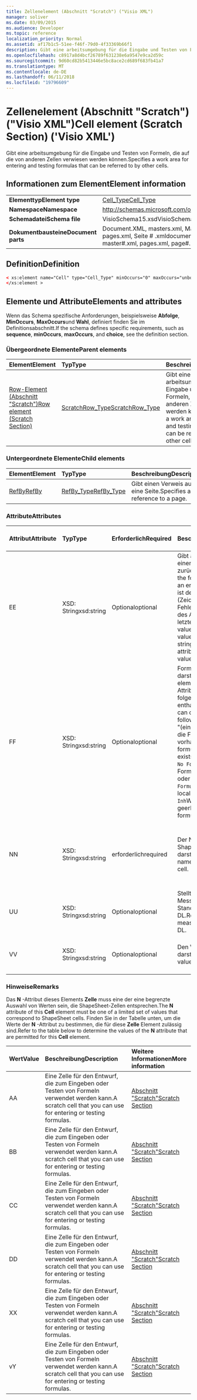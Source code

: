 ```yaml
---
title: Zellenelement (Abschnitt "Scratch") ("Visio XML")
manager: soliver
ms.date: 03/09/2015
ms.audience: Developer
ms.topic: reference
localization_priority: Normal
ms.assetid: af17b1c5-51ee-f46f-79d0-4f33369b66f1
description: Gibt eine arbeitsumgebung für die Eingabe und Testen von Formeln, die auf die von anderen Zellen verwiesen werden können.
ms.openlocfilehash: c8917a8d4bcf26789f631238e6a9547e9ca2d59c
ms.sourcegitcommit: 9d60cd82b5413446e5bc8ace2cd689f683fb41a7
ms.translationtype: MT
ms.contentlocale: de-DE
ms.lasthandoff: 06/11/2018
ms.locfileid: "19796609"
---
```

# <a name="cell-element-scratch-section-visio-xml"></a><span data-ttu-id="47cce-103">Zellenelement (Abschnitt "Scratch") ("Visio XML")</span><span class="sxs-lookup"><span data-stu-id="47cce-103">Cell element (Scratch Section) ('Visio XML')</span></span>

<span data-ttu-id="47cce-104">Gibt eine arbeitsumgebung für die Eingabe und Testen von Formeln, die auf die von anderen Zellen verwiesen werden können.</span><span class="sxs-lookup"><span data-stu-id="47cce-104">Specifies a work area for entering and testing formulas that can be referred to by other cells.</span></span>
  
## <a name="element-information"></a><span data-ttu-id="47cce-105">Informationen zum Element</span><span class="sxs-lookup"><span data-stu-id="47cce-105">Element information</span></span>

|||
|:-----|:-----|
|<span data-ttu-id="47cce-106">**Elementtyp**</span><span class="sxs-lookup"><span data-stu-id="47cce-106">**Element type**</span></span> <br/> |[<span data-ttu-id="47cce-107">Cell_Type</span><span class="sxs-lookup"><span data-stu-id="47cce-107">Cell_Type</span></span>](cell_type-complextypevisio-xml.md) <br/> |
|<span data-ttu-id="47cce-108">**Namespace**</span><span class="sxs-lookup"><span data-stu-id="47cce-108">**Namespace**</span></span> <br/> |http://schemas.microsoft.com/office/visio/2012/main  <br/> |
|<span data-ttu-id="47cce-109">**Schemadatei**</span><span class="sxs-lookup"><span data-stu-id="47cce-109">**Schema file**</span></span> <br/> |<span data-ttu-id="47cce-110">VisioSchema15.xsd</span><span class="sxs-lookup"><span data-stu-id="47cce-110">VisioSchema15.xsd</span></span>  <br/> |
|<span data-ttu-id="47cce-111">**Dokumentbausteine**</span><span class="sxs-lookup"><span data-stu-id="47cce-111">**Document parts**</span></span> <br/> |<span data-ttu-id="47cce-112">Document.XML, masters.xml, Master-Shape # .xml, pages.xml, Seite # .xml</span><span class="sxs-lookup"><span data-stu-id="47cce-112">document.xml, masters.xml, master#.xml, pages.xml, page#.xml</span></span>  <br/> |
   
## <a name="definition"></a><span data-ttu-id="47cce-113">Definition</span><span class="sxs-lookup"><span data-stu-id="47cce-113">Definition</span></span>

```XML
< xs:element name="Cell" type="Cell_Type" minOccurs="0" maxOccurs="unbounded" >
</xs:element >
```

## <a name="elements-and-attributes"></a><span data-ttu-id="47cce-114">Elemente und Attribute</span><span class="sxs-lookup"><span data-stu-id="47cce-114">Elements and attributes</span></span>

<span data-ttu-id="47cce-115">Wenn das Schema spezifische Anforderungen, beispielsweise **Abfolge**, **MinOccurs**, **MaxOccurs**und **Wahl**, definiert finden Sie im Definitionsabschnitt.</span><span class="sxs-lookup"><span data-stu-id="47cce-115">If the schema defines specific requirements, such as **sequence**, **minOccurs**, **maxOccurs**, and **choice**, see the definition section.</span></span> 
  
### <a name="parent-elements"></a><span data-ttu-id="47cce-116">Übergeordnete Elemente</span><span class="sxs-lookup"><span data-stu-id="47cce-116">Parent elements</span></span>

|<span data-ttu-id="47cce-117">**Element**</span><span class="sxs-lookup"><span data-stu-id="47cce-117">**Element**</span></span>|<span data-ttu-id="47cce-118">**Typ**</span><span class="sxs-lookup"><span data-stu-id="47cce-118">**Type**</span></span>|<span data-ttu-id="47cce-119">**Beschreibung**</span><span class="sxs-lookup"><span data-stu-id="47cce-119">**Description**</span></span>|
|:-----|:-----|:-----|
|[<span data-ttu-id="47cce-120">Row-Element (Abschnitt "Scratch")</span><span class="sxs-lookup"><span data-stu-id="47cce-120">Row element (Scratch Section)</span></span>](row-element-scratch-sectionvisio-xml.md) <br/> |[<span data-ttu-id="47cce-121">ScratchRow_Type</span><span class="sxs-lookup"><span data-stu-id="47cce-121">ScratchRow_Type</span></span>](scratch_type-complextypevisio-xml.md) <br/> |<span data-ttu-id="47cce-122">Gibt eine arbeitsumgebung für die Eingabe und Testen von Formeln, die auf die von anderen Zellen verwiesen werden können.</span><span class="sxs-lookup"><span data-stu-id="47cce-122">Specifies a work area for entering and testing formulas that can be referred to by other cells.</span></span>  <br/> |
   
### <a name="child-elements"></a><span data-ttu-id="47cce-123">Untergeordnete Elemente</span><span class="sxs-lookup"><span data-stu-id="47cce-123">Child elements</span></span>

|<span data-ttu-id="47cce-124">**Element**</span><span class="sxs-lookup"><span data-stu-id="47cce-124">**Element**</span></span>|<span data-ttu-id="47cce-125">**Typ**</span><span class="sxs-lookup"><span data-stu-id="47cce-125">**Type**</span></span>|<span data-ttu-id="47cce-126">**Beschreibung**</span><span class="sxs-lookup"><span data-stu-id="47cce-126">**Description**</span></span>|
|:-----|:-----|:-----|
|[<span data-ttu-id="47cce-127">RefBy</span><span class="sxs-lookup"><span data-stu-id="47cce-127">RefBy</span></span>](refby-element-cell_type-complextypevisio-xml.md) <br/> |[<span data-ttu-id="47cce-128">RefBy_Type</span><span class="sxs-lookup"><span data-stu-id="47cce-128">RefBy_Type</span></span>](refby_type-complextypevisio-xml.md) <br/> |<span data-ttu-id="47cce-129">Gibt einen Verweis auf eine Seite.</span><span class="sxs-lookup"><span data-stu-id="47cce-129">Specifies a reference to a page.</span></span>  <br/> |
   
### <a name="attributes"></a><span data-ttu-id="47cce-130">Attribute</span><span class="sxs-lookup"><span data-stu-id="47cce-130">Attributes</span></span>

|<span data-ttu-id="47cce-131">**Attribut**</span><span class="sxs-lookup"><span data-stu-id="47cce-131">**Attribute**</span></span>|<span data-ttu-id="47cce-132">**Typ**</span><span class="sxs-lookup"><span data-stu-id="47cce-132">**Type**</span></span>|<span data-ttu-id="47cce-133">**Erforderlich**</span><span class="sxs-lookup"><span data-stu-id="47cce-133">**Required**</span></span>|<span data-ttu-id="47cce-134">**Beschreibung**</span><span class="sxs-lookup"><span data-stu-id="47cce-134">**Description**</span></span>|<span data-ttu-id="47cce-135">**Mögliche Werte**</span><span class="sxs-lookup"><span data-stu-id="47cce-135">**Possible values**</span></span>|
|:-----|:-----|:-----|:-----|:-----|
|<span data-ttu-id="47cce-136">E</span><span class="sxs-lookup"><span data-stu-id="47cce-136">E</span></span>  <br/> |<span data-ttu-id="47cce-137">XSD: String</span><span class="sxs-lookup"><span data-stu-id="47cce-137">xsd:string</span></span>  <br/> |<span data-ttu-id="47cce-138">Optional</span><span class="sxs-lookup"><span data-stu-id="47cce-138">optional</span></span>  <br/> |<span data-ttu-id="47cce-139">Gibt an, dass die Formel einen Fehler zurückgibt.</span><span class="sxs-lookup"><span data-stu-id="47cce-139">Indicates that the formula evaluates to an error.</span></span> <span data-ttu-id="47cce-140">Der Wert von **E** ist der aktuelle Wert (Zeichenfolge mit einer Fehlermeldung); der Wert des Attributs **V** ist der letzte gültige Wert.</span><span class="sxs-lookup"><span data-stu-id="47cce-140">The value of **E** is the current value (an error message string); the value of the **V** attribute is the last valid value.</span></span>  <br/> |<span data-ttu-id="47cce-141">Zeichenfolge mit einer Fehlermeldung.</span><span class="sxs-lookup"><span data-stu-id="47cce-141">An error message string.</span></span>  <br/> |
|<span data-ttu-id="47cce-142">F</span><span class="sxs-lookup"><span data-stu-id="47cce-142">F</span></span>  <br/> |<span data-ttu-id="47cce-143">XSD: String</span><span class="sxs-lookup"><span data-stu-id="47cce-143">xsd:string</span></span>  <br/> |<span data-ttu-id="47cce-144">Optional</span><span class="sxs-lookup"><span data-stu-id="47cce-144">optional</span></span>  <br/> | <span data-ttu-id="47cce-145">Formel für das Element darstellt.</span><span class="sxs-lookup"><span data-stu-id="47cce-145">Represents the element's formula.</span></span> <span data-ttu-id="47cce-146">Dieses Attribut kann eine der folgenden Zeichenfolgen enthalten:</span><span class="sxs-lookup"><span data-stu-id="47cce-146">This attribute can contain one of the following strings:</span></span>  <br/>  <span data-ttu-id="47cce-147">"(einige Formel)" Wenn die Formel lokal vorhanden ist.</span><span class="sxs-lookup"><span data-stu-id="47cce-147">'(some formula)' if the formula exists locally</span></span>  <br/>  <span data-ttu-id="47cce-148">`No Formula`Wenn die Formel lokal gelöscht oder blockiert ist.</span><span class="sxs-lookup"><span data-stu-id="47cce-148">`No Formula` if the formula is locally deleted or blocked</span></span>  <br/>  <span data-ttu-id="47cce-149">`Inh`Wenn die Formel geerbt wird.</span><span class="sxs-lookup"><span data-stu-id="47cce-149">`Inh` if the formula is inherited.</span></span>  <br/> |<span data-ttu-id="47cce-150">Eine Formel.</span><span class="sxs-lookup"><span data-stu-id="47cce-150">A formula.</span></span>  <br/> |
|<span data-ttu-id="47cce-151">N</span><span class="sxs-lookup"><span data-stu-id="47cce-151">N</span></span>  <br/> |<span data-ttu-id="47cce-152">XSD: String</span><span class="sxs-lookup"><span data-stu-id="47cce-152">xsd:string</span></span>  <br/> |<span data-ttu-id="47cce-153">erforderlich</span><span class="sxs-lookup"><span data-stu-id="47cce-153">required</span></span>  <br/> |<span data-ttu-id="47cce-154">Der Name der ShapeSheet-Zelle darstellt.</span><span class="sxs-lookup"><span data-stu-id="47cce-154">Represents the name of the ShapeSheet cell.</span></span>  <br/> |<span data-ttu-id="47cce-155">Der Name der ShapeSheet-Zelle.</span><span class="sxs-lookup"><span data-stu-id="47cce-155">The name of the ShapeSheet cell.</span></span>  <br/> <span data-ttu-id="47cce-156">Siehe Abschnitt "Hinweise".</span><span class="sxs-lookup"><span data-stu-id="47cce-156">See the Remarks section below.</span></span>  <br/> |
|<span data-ttu-id="47cce-157">U</span><span class="sxs-lookup"><span data-stu-id="47cce-157">U</span></span>  <br/> |<span data-ttu-id="47cce-158">XSD: String</span><span class="sxs-lookup"><span data-stu-id="47cce-158">xsd:string</span></span>  <br/> |<span data-ttu-id="47cce-159">Optional</span><span class="sxs-lookup"><span data-stu-id="47cce-159">optional</span></span>  <br/> |<span data-ttu-id="47cce-160">Stellt eine Einheit der Messung der Standardwert ist DL.</span><span class="sxs-lookup"><span data-stu-id="47cce-160">Represents a unit of measure The default is DL.</span></span>  <br/> |<span data-ttu-id="47cce-161">Die Einheiten der Zelle.</span><span class="sxs-lookup"><span data-stu-id="47cce-161">The units of the cell.</span></span>  <br/> |
|<span data-ttu-id="47cce-162">V</span><span class="sxs-lookup"><span data-stu-id="47cce-162">V</span></span>  <br/> |<span data-ttu-id="47cce-163">XSD: String</span><span class="sxs-lookup"><span data-stu-id="47cce-163">xsd:string</span></span>  <br/> |<span data-ttu-id="47cce-164">Optional</span><span class="sxs-lookup"><span data-stu-id="47cce-164">optional</span></span>  <br/> |<span data-ttu-id="47cce-165">Den Wert der Zelle darstellt.</span><span class="sxs-lookup"><span data-stu-id="47cce-165">Represents the value of the cell.</span></span>  <br/> |<span data-ttu-id="47cce-166">Der Wert der ShapeSheet-Zelle.</span><span class="sxs-lookup"><span data-stu-id="47cce-166">The value of the ShapeSheet cell.</span></span>  <br/> |
   
### <a name="remarks"></a><span data-ttu-id="47cce-167">Hinweise</span><span class="sxs-lookup"><span data-stu-id="47cce-167">Remarks</span></span>

<span data-ttu-id="47cce-168">Das **N** -Attribut dieses Elements **Zelle** muss eine der eine begrenzte Auswahl von Werten sein, die ShapeSheet-Zellen entsprechen.</span><span class="sxs-lookup"><span data-stu-id="47cce-168">The **N** attribute of this **Cell** element must be one of a limited set of values that correspond to ShapeSheet cells.</span></span> <span data-ttu-id="47cce-169">Finden Sie in der Tabelle unten, um die Werte der **N** -Attribut zu bestimmen, die für diese **Zelle** Element zulässig sind.</span><span class="sxs-lookup"><span data-stu-id="47cce-169">Refer to the table below to determine the values of the **N** attribute that are permitted for this **Cell** element.</span></span> 
  
|<span data-ttu-id="47cce-170">**Wert**</span><span class="sxs-lookup"><span data-stu-id="47cce-170">**Value**</span></span>|<span data-ttu-id="47cce-171">**Beschreibung**</span><span class="sxs-lookup"><span data-stu-id="47cce-171">**Description**</span></span>|<span data-ttu-id="47cce-172">**Weitere Informationen**</span><span class="sxs-lookup"><span data-stu-id="47cce-172">**More information**</span></span>|
|:-----|:-----|:-----|
|<span data-ttu-id="47cce-173">A</span><span class="sxs-lookup"><span data-stu-id="47cce-173">A</span></span>  <br/> |<span data-ttu-id="47cce-174">Eine Zelle für den Entwurf, die zum Eingeben oder Testen von Formeln verwendet werden kann.</span><span class="sxs-lookup"><span data-stu-id="47cce-174">A scratch cell that you can use for entering or testing formulas.</span></span>  <br/> |[<span data-ttu-id="47cce-175">Abschnitt "Scratch"</span><span class="sxs-lookup"><span data-stu-id="47cce-175">Scratch Section</span></span>](scratch-section.md) <br/> |
|<span data-ttu-id="47cce-176">B</span><span class="sxs-lookup"><span data-stu-id="47cce-176">B</span></span>  <br/> |<span data-ttu-id="47cce-177">Eine Zelle für den Entwurf, die zum Eingeben oder Testen von Formeln verwendet werden kann.</span><span class="sxs-lookup"><span data-stu-id="47cce-177">A scratch cell that you can use for entering or testing formulas.</span></span>  <br/> |[<span data-ttu-id="47cce-178">Abschnitt "Scratch"</span><span class="sxs-lookup"><span data-stu-id="47cce-178">Scratch Section</span></span>](scratch-section.md) <br/> |
|<span data-ttu-id="47cce-179">C</span><span class="sxs-lookup"><span data-stu-id="47cce-179">C</span></span>  <br/> |<span data-ttu-id="47cce-180">Eine Zelle für den Entwurf, die zum Eingeben oder Testen von Formeln verwendet werden kann.</span><span class="sxs-lookup"><span data-stu-id="47cce-180">A scratch cell that you can use for entering or testing formulas.</span></span>  <br/> |[<span data-ttu-id="47cce-181">Abschnitt "Scratch"</span><span class="sxs-lookup"><span data-stu-id="47cce-181">Scratch Section</span></span>](scratch-section.md) <br/> |
|<span data-ttu-id="47cce-182">D</span><span class="sxs-lookup"><span data-stu-id="47cce-182">D</span></span>  <br/> |<span data-ttu-id="47cce-183">Eine Zelle für den Entwurf, die zum Eingeben oder Testen von Formeln verwendet werden kann.</span><span class="sxs-lookup"><span data-stu-id="47cce-183">A scratch cell that you can use for entering or testing formulas.</span></span>  <br/> |[<span data-ttu-id="47cce-184">Abschnitt "Scratch"</span><span class="sxs-lookup"><span data-stu-id="47cce-184">Scratch Section</span></span>](scratch-section.md) <br/> |
|<span data-ttu-id="47cce-185">X</span><span class="sxs-lookup"><span data-stu-id="47cce-185">X</span></span>  <br/> |<span data-ttu-id="47cce-186">Eine Zelle für den Entwurf, die zum Eingeben oder Testen von Formeln verwendet werden kann.</span><span class="sxs-lookup"><span data-stu-id="47cce-186">A scratch cell that you can use for entering or testing formulas.</span></span>  <br/> |[<span data-ttu-id="47cce-187">Abschnitt "Scratch"</span><span class="sxs-lookup"><span data-stu-id="47cce-187">Scratch Section</span></span>](scratch-section.md) <br/> |
|<span data-ttu-id="47cce-188">v</span><span class="sxs-lookup"><span data-stu-id="47cce-188">Y</span></span>  <br/> |<span data-ttu-id="47cce-189">Eine Zelle für den Entwurf, die zum Eingeben oder Testen von Formeln verwendet werden kann.</span><span class="sxs-lookup"><span data-stu-id="47cce-189">A scratch cell that you can use for entering or testing formulas.</span></span>  <br/> |[<span data-ttu-id="47cce-190">Abschnitt "Scratch"</span><span class="sxs-lookup"><span data-stu-id="47cce-190">Scratch Section</span></span>](scratch-section.md) <br/> |
   

